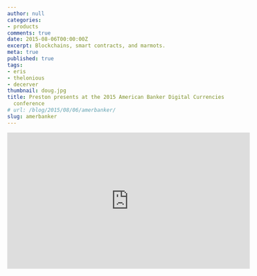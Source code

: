 ```yaml
---
author: null
categories:
- products
comments: true
date: 2015-08-06T00:00:00Z
excerpt: Blockchains, smart contracts, and marmots.
meta: true
published: true
tags:
- eris
- thelonious
- decerver
thumbnail: doug.jpg
title: Preston presents at the 2015 American Banker Digital Currencies & the Blockchain
  conference
# url: /blog/2015/08/06/amerbanker/
slug: amerbanker
---
```


<iframe width="560" height="315" src="https://www.youtube.com/embed/Wd4wDnnG5uc" frameborder="0" allowfullscreen></iframe>
